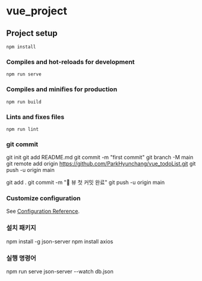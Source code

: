 # vue_project

## Project setup
```
npm install
```

### Compiles and hot-reloads for development
```
npm run serve
```

### Compiles and minifies for production
```
npm run build
```

### Lints and fixes files
```
npm run lint
```

### git commit
git init
git add README.md
git commit -m "first commit"
git branch -M main
git remote add origin https://github.com/ParkHyunchang/vue_todoList.git
git push -u origin main


git add .
git commit -m "😤 뷰 첫 커밋 완료"
git push -u origin main

### Customize configuration
See [Configuration Reference](https://cli.vuejs.org/config/).

### 설치 패키지
npm install -g json-server
npm install axios

### 실행 명령어
npm run serve
json-server --watch db.json

